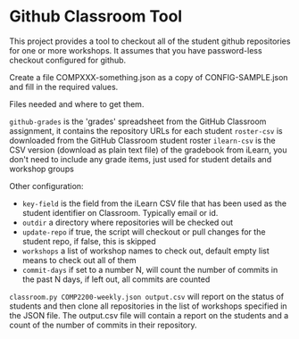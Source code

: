 # Github Classroom Tool

This project provides a tool to checkout all of the
student github repositories for one or more workshops.  It
assumes that you have password-less checkout configured
for github.

Create a file COMPXXX-something.json as a copy of CONFIG-SAMPLE.json and fill in the required values.

Files needed and where to get them.

`github-grades` is the 'grades' spreadsheet from the GitHub Classroom assignment, it contains the repository URLs for each student
`roster-csv` is downloaded from the GitHub Classroom student roster
`ilearn-csv` is the CSV version (download as plain text file) of the gradebook from iLearn, you don't need to 
include any grade items, just used for student details and workshop groups

Other configuration:

- `key-field` is the field from the iLearn CSV file that has been used as the student identifier on Classroom. Typically email or id.
- `outdir` a directory where repositories will be checked out
- `update-repo` if true, the script will checkout or pull changes for the student repo, if false, this is skipped
- `workshops` a list of workshop names to check out, default empty list means to check out all of them
- `commit-days` if set to a number N, will count the number of commits in the past N days, if left out, all commits are counted

`classroom.py COMP2200-weekly.json output.csv` will report on the status of students
and then clone all repositories in the list of workshops specified in the JSON file.  The output.csv file
will contain a report on the students and a count of the number of commits in their repository.

